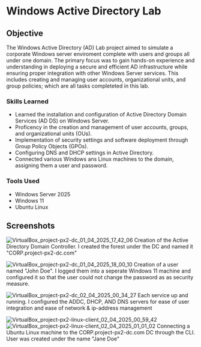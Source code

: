 # Windows Active Directory Lab

## Objective
The Windows Active Directory (AD) Lab project aimed to simulate a corporate Windows server enviroment complete with users and groups all under one domain. The primary focus was to gain hands-on experience and understanding in deploying a secure and efficient AD infrastructure while ensuring proper integration with other Windows Server services. This includes creating and managing user accounts, organizational units, and group policies; which are all tasks completeted in this lab. 

### Skills Learned
- Learned the installation and configuration of Active Directory Domain Services (AD DS) on Windows Server.
- Proficency in the creation and management of user accounts, groups, and organizational units (OUs).
- Implementation of security settings and software deployment through Group Policy Objects (GPOs).
- Configuring DNS and DHCP settings in Active Directory.
- Connected various Windows ans Linux machines to the domain, assigning them a user and password. 

### Tools Used
- Windows Server 2025
- Windows 11
- Ubuntu Linux 

## Screenshots

![VirtualBox_project-px2-dc_01_04_2025_17_42_06](https://github.com/user-attachments/assets/3e9c7288-bd2c-4e95-b9e6-0281193f2180)
Creation of the Active Directory Domain Controller. I created the forest under the DC and named it "CORP.project-px2-dc.com"





![VirtualBox_project-px2-dc_01_04_2025_18_00_10](https://github.com/user-attachments/assets/18db6eb0-12ef-4f1d-8125-f791131e5bf7)
Creation of a user named "John Doe". I logged them into a seperate Windows 11 machine and configured it so that the user could not change the password as as security measure.






![VirtualBox_project-px2-dc_02_04_2025_00_34_27](https://github.com/user-attachments/assets/685d920f-fefc-4d86-ab45-d4eb2583a100)
Each service up and running. I configured the ADDC, DHCP, AND DNS servers for ease of user integration and ease of network & ip-address management






![VirtualBox_project-px2-linux-client_02_04_2025_00_59_42](https://github.com/user-attachments/assets/29511f05-4eb9-4cdb-b744-b93afaa4ee37)
![VirtualBox_project-px2-linux-client_02_04_2025_01_01_02](https://github.com/user-attachments/assets/6d6a65e2-ba14-4b32-92e6-75898b5f987b)
Connecting a Ubuntu Linux machine to the CORP.project-px2-dc.com DC through the CLI. User was created under the name "Jane Doe"



